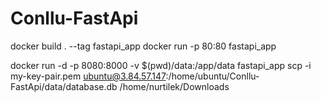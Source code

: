 # Conllu-FastApi
docker build . --tag fastapi_app
docker run -p 80:80 fastapi_app



docker run -d -p 8080:8000 -v $(pwd)/data:/app/data fastapi_app
scp -i my-key-pair.pem ubuntu@3.84.57.147:/home/ubuntu/Conllu-FastApi/data/database.db /home/nurtilek/Downloads
